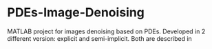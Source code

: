 # PDEs-Image-Denoising
MATLAB project for images denoising based on PDEs. Developed in 2 different version: explicit and semi-implicit. Both are described in 
